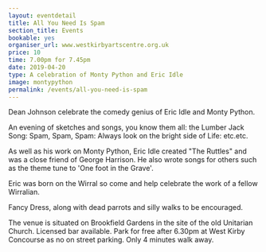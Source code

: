 ```yaml
---
layout: eventdetail
title: All You Need Is Spam
section_title: Events
bookable: yes
organiser_url: www.westkirbyartscentre.org.uk
price: 10
time: 7.00pm for 7.45pm
date: 2019-04-20
type: A celebration of Monty Python and Eric Idle
image: montypython
permalink: /events/all-you-need-is-spam
---
```


Dean Johnson celebrate the comedy genius of Eric Idle and Monty Python.

An evening of sketches and songs, you know them all: the Lumber Jack Song: Spam, Spam, Spam: Always look on the bright side of Life: etc.etc.

As well as his work on Monty Python, Eric Idle created "The Ruttles" and was a close friend of George Harrison. He also wrote songs for others such as the theme tune to 'One foot in the Grave'.

Eric was born on the Wirral so come and help celebrate the work of a fellow Wirralian.

Fancy Dress, along with dead parrots and silly walks to be encouraged.  

The venue is situated on Brookfield Gardens in the site of the old Unitarian Church. Licensed bar available. Park for free after 6.30pm at West Kirby Concourse as no on street parking. Only 4 minutes walk away.
